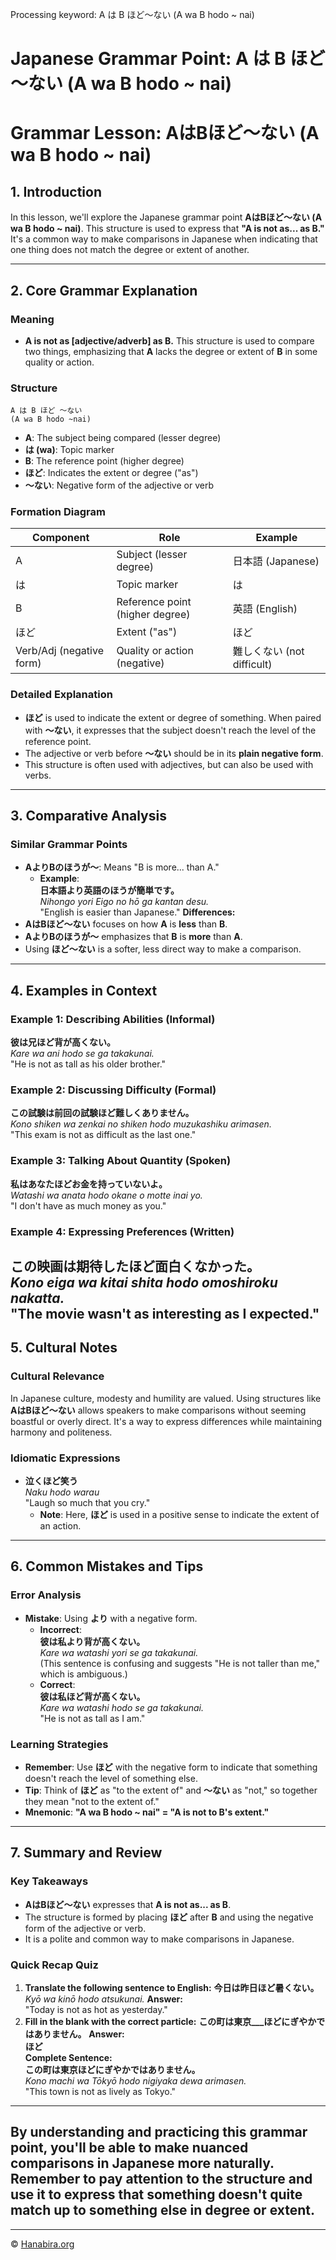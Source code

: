 Processing keyword: A は B ほど～ない (A wa B hodo ~ nai)
# Japanese Grammar Point: A は B ほど～ない (A wa B hodo ~ nai)
# Grammar Lesson: AはBほど～ない (A wa B hodo ~ nai)
## 1. Introduction
In this lesson, we'll explore the Japanese grammar point **AはBほど～ない (A wa B hodo ~ nai)**. This structure is used to express that **"A is not as... as B."** It's a common way to make comparisons in Japanese when indicating that one thing does not match the degree or extent of another.

---
## 2. Core Grammar Explanation
### Meaning
- **A is not as [adjective/adverb] as B.**
This structure is used to compare two things, emphasizing that **A** lacks the degree or extent of **B** in some quality or action.
### Structure
```plaintext
A は B ほど ～ない
(A wa B hodo ~nai)
```
- **A**: The subject being compared (lesser degree)
- **は (wa)**: Topic marker
- **B**: The reference point (higher degree)
- **ほど**: Indicates the extent or degree ("as")
- **～ない**: Negative form of the adjective or verb
### Formation Diagram
| Component | Role                       | Example                |
|-----------|----------------------------|------------------------|
| A         | Subject (lesser degree)    | 日本語 (Japanese)       |
| は        | Topic marker               | は                      |
| B         | Reference point (higher degree) | 英語 (English)  |
| ほど      | Extent ("as")              | ほど                    |
| Verb/Adj (negative form) | Quality or action (negative) | 難しくない (not difficult) |
### Detailed Explanation
- **ほど** is used to indicate the extent or degree of something. When paired with **～ない**, it expresses that the subject doesn't reach the level of the reference point.
- The adjective or verb before **～ない** should be in its **plain negative form**.
- This structure is often used with adjectives, but can also be used with verbs.
---
## 3. Comparative Analysis
### Similar Grammar Points
- **AよりBのほうが～**: Means "B is more... than A."
  - **Example**:  
    **日本語より英語のほうが簡単です。**  
    *Nihongo yori Eigo no hō ga kantan desu.*  
    "English is easier than Japanese."
**Differences:**
- **AはBほど～ない** focuses on how **A** is **less** than **B**.
- **AよりBのほうが～** emphasizes that **B** is **more** than **A**.
- Using **ほど～ない** is a softer, less direct way to make a comparison.
---
## 4. Examples in Context
### Example 1: Describing Abilities (Informal)
**彼は兄ほど背が高くない。**  
*Kare wa ani hodo se ga takakunai.*  
"He is not as tall as his older brother."
### Example 2: Discussing Difficulty (Formal)
**この試験は前回の試験ほど難しくありません。**  
*Kono shiken wa zenkai no shiken hodo muzukashiku arimasen.*  
"This exam is not as difficult as the last one."
### Example 3: Talking About Quantity (Spoken)
**私はあなたほどお金を持っていないよ。**  
*Watashi wa anata hodo okane o motte inai yo.*  
"I don't have as much money as you."
### Example 4: Expressing Preferences (Written)
**この映画は期待したほど面白くなかった。**  
*Kono eiga wa kitai shita hodo omoshiroku nakatta.*  
"The movie wasn't as interesting as I expected."
---
## 5. Cultural Notes
### Cultural Relevance
In Japanese culture, modesty and humility are valued. Using structures like **AはBほど～ない** allows speakers to make comparisons without seeming boastful or overly direct. It's a way to express differences while maintaining harmony and politeness.
### Idiomatic Expressions
- **泣くほど笑う**  
  *Naku hodo warau*  
  "Laugh so much that you cry."
  - **Note**: Here, **ほど** is used in a positive sense to indicate the extent of an action.
---
## 6. Common Mistakes and Tips
### Error Analysis
- **Mistake**: Using **より** with a negative form.
  - **Incorrect**:  
    **彼は私より背が高くない。**  
    *Kare wa watashi yori se ga takakunai.*  
    (This sentence is confusing and suggests "He is not taller than me," which is ambiguous.)
  - **Correct**:  
    **彼は私ほど背が高くない。**  
    *Kare wa watashi hodo se ga takakunai.*  
    "He is not as tall as I am."
### Learning Strategies
- **Remember**: Use **ほど** with the negative form to indicate that something doesn't reach the level of something else.
- **Tip**: Think of **ほど** as "to the extent of" and **～ない** as "not," so together they mean "not to the extent of."
- **Mnemonic**: **"A wa B hodo ~ nai" = "A is not to B's extent."**
---
## 7. Summary and Review
### Key Takeaways
- **AはBほど～ない** expresses that **A is not as... as B**.
- The structure is formed by placing **ほど** after **B** and using the negative form of the adjective or verb.
- It is a polite and common way to make comparisons in Japanese.
### Quick Recap Quiz
1. **Translate the following sentence to English:**
   **今日は昨日ほど暑くない。**  
   *Kyō wa kinō hodo atsukunai.*
   **Answer:**  
   "Today is not as hot as yesterday."
2. **Fill in the blank with the correct particle:**
   **この町は東京___ほどにぎやかではありません。**
   **Answer:**  
   **ほど**  
   **Complete Sentence:**  
   **この町は東京ほどにぎやかではありません。**  
   *Kono machi wa Tōkyō hodo nigiyaka dewa arimasen.*  
   "This town is not as lively as Tokyo."
---
By understanding and practicing this grammar point, you'll be able to make nuanced comparisons in Japanese more naturally. Remember to pay attention to the structure and use it to express that something doesn't quite match up to something else in degree or extent.
---


---

© [Hanabira.org](https://hanabira.org)
